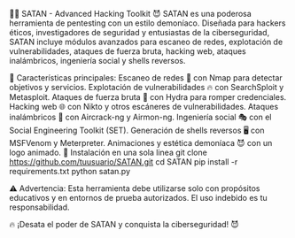 🏴‍☠️ SATAN - Advanced Hacking Toolkit 😈
SATAN es una poderosa herramienta de pentesting con un estilo demoníaco. Diseñada para hackers éticos, investigadores de seguridad y entusiastas de la ciberseguridad, SATAN incluye módulos avanzados para escaneo de redes, explotación de vulnerabilidades, ataques de fuerza bruta, hacking web, ataques inalámbricos, ingeniería social y shells reversos.

🚀 Características principales:
Escaneo de redes 📡 con Nmap para detectar objetivos y servicios.
Explotación de vulnerabilidades 🔥 con SearchSploit y Metasploit.
Ataques de fuerza bruta 🔑 con Hydra para romper credenciales.
Hacking web 🌐 con Nikto y otros escáneres de vulnerabilidades.
Ataques inalámbricos 📶 con Aircrack-ng y Airmon-ng.
Ingeniería social 🎭 con el Social Engineering Toolkit (SET).
Generación de shells reversos 🖥️ con MSFVenom y Meterpreter.
Animaciones y estética demoníaca 😈 con un logo animado.
📌 Instalación en una sola linea
git clone https://github.com/tuusuario/SATAN.git cd SATAN pip install -r requirements.txt python satan.py



⚠️ Advertencia:
Esta herramienta debe utilizarse solo con propósitos educativos y en entornos de prueba autorizados. El uso indebido es tu responsabilidad.

🔥 ¡Desata el poder de SATAN y conquista la ciberseguridad! 😈

